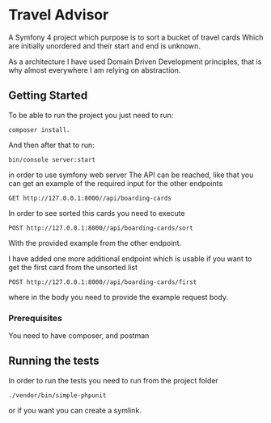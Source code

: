 # Travel Advisor

A Symfony 4 project which purpose is to sort a bucket of travel cards
Which are initially unordered and their start and end is unknown.

As a architecture I have used Domain Driven Development principles, that is why almost everywhere I am relying on abstraction.

## Getting Started

To be able to run the project you just need to run:
 ```
 composer install.
 ```
  And then after that to run:
   ```
   bin/console server:start
  ```  
in order to use symfony web server
The API can be reached, like that you can get an example of the required input for the other endpoints
```
GET http://127.0.0.1:8000//api/boarding-cards

```

In order to see sorted this cards you need to execute 
```
POST http://127.0.0.1:8000//api/boarding-cards/sort

```
With the provided example from the other endpoint.

I have added one more additional endpoint which is usable if you want to get the first card from the unsorted list
```
POST http://127.0.0.1:8000//api/boarding-cards/first

```
where in the body you need to provide the example request body.

### Prerequisites

You need to have composer, and postman

## Running the tests

In order to run the tests you need to run from the project folder
```
./vendor/bin/simple-phpunit

```
or if you want you can create a symlink.